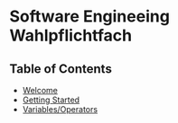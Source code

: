 # Software Engineeing Wahlpflichtfach

## Table of Contents
- [Welcome](https://gitpitch.com/kaitsh/col_neuland_software_eng/welcome)
- [Getting Started](https://gitpitch.com/kaitsh/col_neuland_software_eng/getting_started)
- [Variables/Operators](https://gitpitch.com/kaitsh/col_neuland_software_eng/variables)

